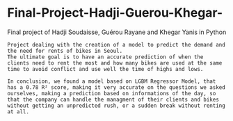 # Final-Project-Hadji-Guerou-Khegar-
Final project of Hadji Soudaisse, Guérou Rayane and Khegar Yanis in Python
    
    Project dealing with the creation of a model to predict the demand and the need for rents of bikes in Seoul. 
    The ultimate goal is to have an accurate prediction of when the clients need to rent the most and how many bikes are used at the same time to avoid conflict and use well the time of highs and lows.

    In conclusion, we found a model based on LGBM Regressor Model, that has a 0.78 R² score, making it very accurate on the questions we asked ourselves, making a prediction based on informations of the day, so that the company can handle the managment of their clients and bikes without getting an unpredicted rush, or a sudden break without renting at all.
